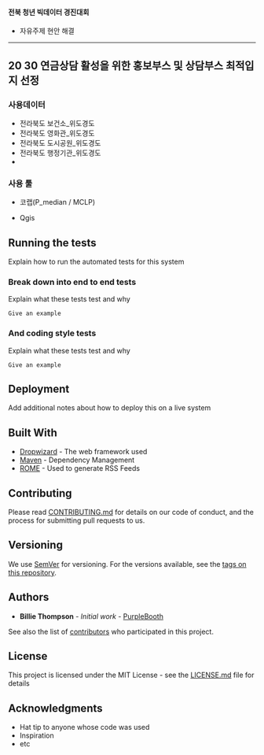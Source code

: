 
#### 전북 청년 빅데이터 경진대회 ##
- 자유주제 현안 해결
---------------------


## 20 30 연금상담 활성을 위한 홍보부스 및 상담부스 최적입지 선정

### 사용데이터

- 전라북도 보건소_위도경도
- 전라북도 영화관_위도경도
- 전라북도 도시공원_위도경도
- 전라북도 행정기관_위도경도
- 
### 사용 툴

- 코랩(P_median / MCLP)

- Qgis

## Running the tests

Explain how to run the automated tests for this system

### Break down into end to end tests

Explain what these tests test and why

```
Give an example
```

### And coding style tests

Explain what these tests test and why

```
Give an example
```

## Deployment

Add additional notes about how to deploy this on a live system

## Built With

* [Dropwizard](http://www.dropwizard.io/1.0.2/docs/) - The web framework used
* [Maven](https://maven.apache.org/) - Dependency Management
* [ROME](https://rometools.github.io/rome/) - Used to generate RSS Feeds

## Contributing

Please read [CONTRIBUTING.md](https://gist.github.com/PurpleBooth/b24679402957c63ec426) for details on our code of conduct, and the process for submitting pull requests to us.

## Versioning

We use [SemVer](http://semver.org/) for versioning. For the versions available, see the [tags on this repository](https://github.com/your/project/tags). 

## Authors

* **Billie Thompson** - *Initial work* - [PurpleBooth](https://github.com/PurpleBooth)

See also the list of [contributors](https://github.com/your/project/contributors) who participated in this project.

## License

This project is licensed under the MIT License - see the [LICENSE.md](LICENSE.md) file for details

## Acknowledgments

* Hat tip to anyone whose code was used
* Inspiration
* etc

